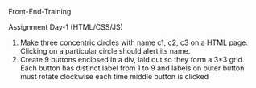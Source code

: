
Front-End-Training

Assignment Day-1 (HTML/CSS/JS)

1. Make three concentric circles with name c1, c2, c3 on a HTML page. Clicking on a particular circle should alert its name.
2. Create 9 buttons enclosed in a div, laid out so they form a 3*3 grid. Each button has distinct label from 1 to 9 and labels on outer button must rotate clockwise each time middle button is clicked